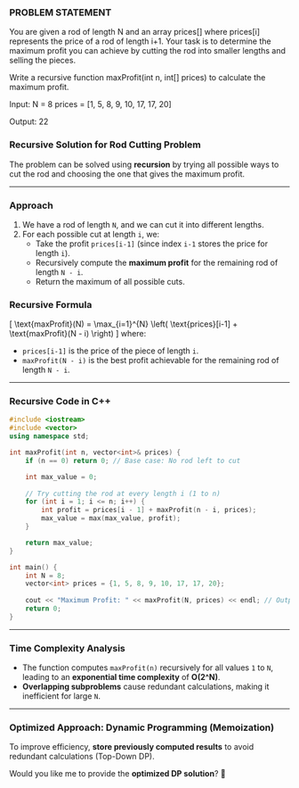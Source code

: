 ### **PROBLEM STATEMENT**
You are given a rod of length N and an array prices[] where prices[i] represents the price of a rod of length i+1. Your task is to determine the maximum profit you can achieve by cutting the rod into smaller lengths and selling the pieces.

Write a recursive function maxProfit(int n, int[] prices) to calculate the maximum profit.

Input: N = 8
prices = [1, 5, 8, 9, 10, 17, 17, 20]

Output: 22

### **Recursive Solution for Rod Cutting Problem**

The problem can be solved using **recursion** by trying all possible ways to cut the rod and choosing the one that gives the maximum profit.

---

### **Approach**
1. We have a rod of length `N`, and we can cut it into different lengths.
2. For each possible cut at length `i`, we:
   - Take the profit `prices[i-1]` (since index `i-1` stores the price for length `i`).
   - Recursively compute the **maximum profit** for the remaining rod of length `N - i`.
   - Return the maximum of all possible cuts.

### **Recursive Formula**
\[
\text{maxProfit}(N) = \max_{i=1}^{N} \left( \text{prices}[i-1] + \text{maxProfit}(N - i) \right)
\]
where:
- `prices[i-1]` is the price of the piece of length `i`.
- `maxProfit(N - i)` is the best profit achievable for the remaining rod of length `N - i`.

---

### **Recursive Code in C++**
```cpp
#include <iostream>
#include <vector>
using namespace std;

int maxProfit(int n, vector<int>& prices) {
    if (n == 0) return 0; // Base case: No rod left to cut

    int max_value = 0;
    
    // Try cutting the rod at every length i (1 to n)
    for (int i = 1; i <= n; i++) {
        int profit = prices[i - 1] + maxProfit(n - i, prices);
        max_value = max(max_value, profit);
    }

    return max_value;
}

int main() {
    int N = 8;
    vector<int> prices = {1, 5, 8, 9, 10, 17, 17, 20};
    
    cout << "Maximum Profit: " << maxProfit(N, prices) << endl; // Output: 22
    return 0;
}
```

---

### **Time Complexity Analysis**
- The function computes `maxProfit(n)` recursively for all values `1` to `N`, leading to an **exponential time complexity** of **O(2^N)**.
- **Overlapping subproblems** cause redundant calculations, making it inefficient for large `N`.

---

### **Optimized Approach: Dynamic Programming (Memoization)**
To improve efficiency, **store previously computed results** to avoid redundant calculations (Top-Down DP).

Would you like me to provide the **optimized DP solution**? 🚀